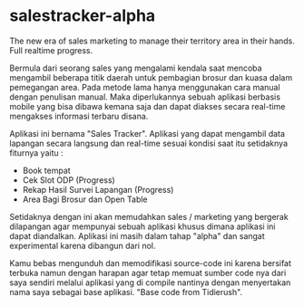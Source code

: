 # salestracker-alpha
The new era of sales marketing to manage their territory area in their hands. Full realtime progress.

Bermula dari seorang sales yang mengalami kendala saat mencoba mengambil beberapa titik daerah untuk pembagian brosur dan kuasa dalam pemegangan area. Pada metode lama hanya menggunakan cara manual dengan penulisan manual. Maka diperlukannya sebuah aplikasi berbasis mobile yang bisa dibawa kemana saja dan dapat diakses secara real-time mengakses informasi terbaru disana.

Aplikasi ini bernama "Sales Tracker".
Aplikasi yang dapat mengambil data lapangan secara langsung dan real-time sesuai kondisi saat itu setidaknya fiturnya yaitu :
- Book tempat
- Cek Slot ODP (Progress)
- Rekap Hasil Survei Lapangan (Progress)
- Area Bagi Brosur dan Open Table

Setidaknya dengan ini akan memudahkan sales / marketing yang bergerak dilapangan agar mempunyai sebuah aplikasi khusus dimana aplikasi ini dapat diandalkan.
Aplikasi ini masih dalam tahap "alpha" dan sangat experimental karena dibangun dari nol.

Kamu bebas mengunduh dan memodifikasi source-code ini karena bersifat terbuka namun dengan harapan agar tetap memuat sumber code nya dari saya sendiri melalui aplikasi yang di compile nantinya dengan menyertakan nama saya sebagai base aplikasi. "Base code from Tidierush".

